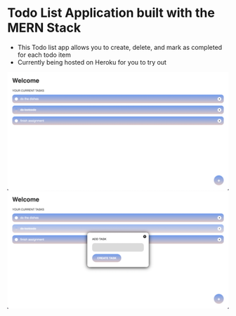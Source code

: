 # Todo List Application built with the MERN Stack
- This Todo list app allows you to create, delete, and mark as completed for each todo item
- Currently being hosted on Heroku for you to try out

![Example](1.png)
![Example](2.png)
